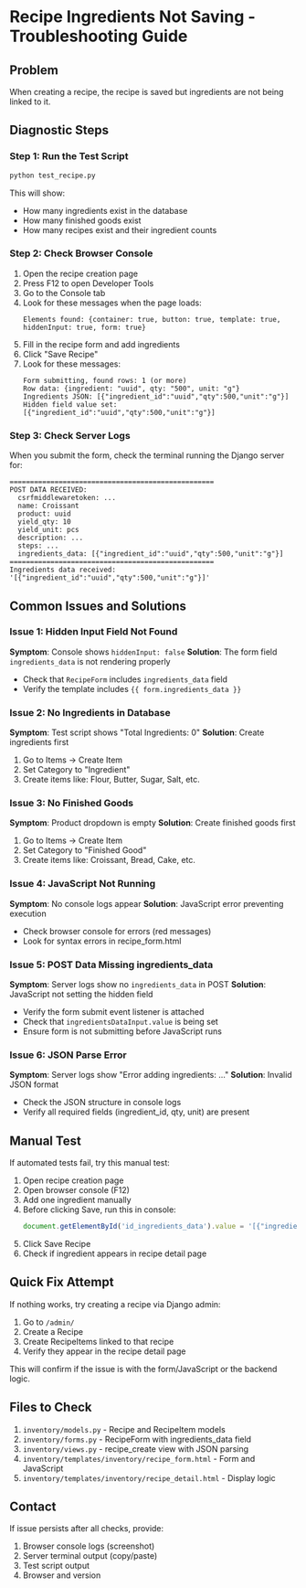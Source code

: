 # Recipe Ingredients Not Saving - Troubleshooting Guide

## Problem
When creating a recipe, the recipe is saved but ingredients are not being linked to it.

## Diagnostic Steps

### Step 1: Run the Test Script
```bash
python test_recipe.py
```

This will show:
- How many ingredients exist in the database
- How many finished goods exist
- How many recipes exist and their ingredient counts

### Step 2: Check Browser Console
1. Open the recipe creation page
2. Press F12 to open Developer Tools
3. Go to the Console tab
4. Look for these messages when the page loads:
   ```
   Elements found: {container: true, button: true, template: true, hiddenInput: true, form: true}
   ```
5. Fill in the recipe form and add ingredients
6. Click "Save Recipe"
7. Look for these messages:
   ```
   Form submitting, found rows: 1 (or more)
   Row data: {ingredient: "uuid", qty: "500", unit: "g"}
   Ingredients JSON: [{"ingredient_id":"uuid","qty":500,"unit":"g"}]
   Hidden field value set: [{"ingredient_id":"uuid","qty":500,"unit":"g"}]
   ```

### Step 3: Check Server Logs
When you submit the form, check the terminal running the Django server for:
```
==================================================
POST DATA RECEIVED:
  csrfmiddlewaretoken: ...
  name: Croissant
  product: uuid
  yield_qty: 10
  yield_unit: pcs
  description: ...
  steps: ...
  ingredients_data: [{"ingredient_id":"uuid","qty":500,"unit":"g"}]
==================================================
Ingredients data received: '[{"ingredient_id":"uuid","qty":500,"unit":"g"}]'
```

## Common Issues and Solutions

### Issue 1: Hidden Input Field Not Found
**Symptom**: Console shows `hiddenInput: false`
**Solution**: The form field `ingredients_data` is not rendering properly
- Check that `RecipeForm` includes `ingredients_data` field
- Verify the template includes `{{ form.ingredients_data }}`

### Issue 2: No Ingredients in Database
**Symptom**: Test script shows "Total Ingredients: 0"
**Solution**: Create ingredients first
1. Go to Items → Create Item
2. Set Category to "Ingredient"
3. Create items like: Flour, Butter, Sugar, Salt, etc.

### Issue 3: No Finished Goods
**Symptom**: Product dropdown is empty
**Solution**: Create finished goods first
1. Go to Items → Create Item
2. Set Category to "Finished Good"
3. Create items like: Croissant, Bread, Cake, etc.

### Issue 4: JavaScript Not Running
**Symptom**: No console logs appear
**Solution**: JavaScript error preventing execution
- Check browser console for errors (red messages)
- Look for syntax errors in recipe_form.html

### Issue 5: POST Data Missing ingredients_data
**Symptom**: Server logs show no `ingredients_data` in POST
**Solution**: JavaScript not setting the hidden field
- Verify the form submit event listener is attached
- Check that `ingredientsDataInput.value` is being set
- Ensure form is not submitting before JavaScript runs

### Issue 6: JSON Parse Error
**Symptom**: Server logs show "Error adding ingredients: ..."
**Solution**: Invalid JSON format
- Check the JSON structure in console logs
- Verify all required fields (ingredient_id, qty, unit) are present

## Manual Test

If automated tests fail, try this manual test:

1. Open recipe creation page
2. Open browser console (F12)
3. Add one ingredient manually
4. Before clicking Save, run this in console:
   ```javascript
   document.getElementById('id_ingredients_data').value = '[{"ingredient_id":"PASTE_REAL_UUID_HERE","qty":500,"unit":"g"}]';
   ```
5. Click Save Recipe
6. Check if ingredient appears in recipe detail page

## Quick Fix Attempt

If nothing works, try creating a recipe via Django admin:
1. Go to `/admin/`
2. Create a Recipe
3. Create RecipeItems linked to that recipe
4. Verify they appear in the recipe detail page

This will confirm if the issue is with the form/JavaScript or the backend logic.

## Files to Check

1. `inventory/models.py` - Recipe and RecipeItem models
2. `inventory/forms.py` - RecipeForm with ingredients_data field
3. `inventory/views.py` - recipe_create view with JSON parsing
4. `inventory/templates/inventory/recipe_form.html` - Form and JavaScript
5. `inventory/templates/inventory/recipe_detail.html` - Display logic

## Contact

If issue persists after all checks, provide:
1. Browser console logs (screenshot)
2. Server terminal output (copy/paste)
3. Test script output
4. Browser and version
